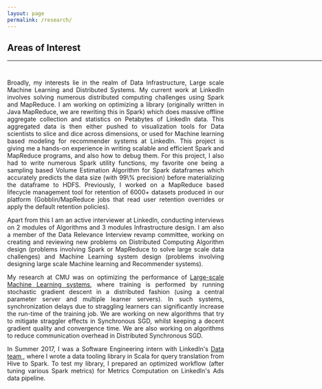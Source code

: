 ```yaml
---
layout: page
permalink: /research/
---
```


## <b>Areas of Interest</b>
<hr width="850px">
<hr style="height:10pt; visibility:hidden;" />

<p align="justify">
Broadly, my interests lie in the realm of Data Infrastructure, Large scale Machine Learning and Distributed Systems. My current work at LinkedIn involves solving numerous distributed computing challenges using Spark and MapReduce. I am working on optimizing a library (originally written in Java MapReduce, we are rewriting this in Spark) which does massive offline aggregate collection and statistics on Petabytes of LinkedIn data. This aggregated data is then either pushed to visualization tools for Data scientists to slice and dice across dimensions, or used for Machine learning based modeling for recommender systems at LinkedIn. This project is giving me a hands-on experience in writing scalable and efficient Spark and MapReduce programs, and also how to debug them. For this project, I also had to write numerous Spark utility functions, my favorite one being a sampling based Volume Estimation Algorithm for Spark dataframes which accurately predicts the data size (with 99\% precision) before materializing the dataframe to HDFS. Previously, I worked on a MapReduce based lifecycle management tool for retention of 6000+ datasets produced in our platform (Gobblin/MapReduce jobs that read user retention overrides or apply the default retention policies). 
</p>

<p align="justify">
Apart from this I am an active interviewer at LinkedIn, conducting interviews on 2 modules of Algorithms and 3 modules Infrastructure design. I am also a member of the Data Relevance Interview revamp committee, working on creating and reviewing new problems on Distributed Computing Algorithm design (problems involving Spark or MapReduce to solve large scale data challenges) and Machine Learning system design (problems involving designing large scale Machine learning and Recommender systems).
</p>

<p align="justify">
My research at CMU was on optimizing the performance of <a href="http://www.andrew.cmu.edu/user/gaurij/Research.html" target="_blank">Large-scale Machine Learning systems</a>, where training is performed by running stochastic gradient descent in a distributed fashion (using a central parameter server and multiple learner servers). In such systems, synchronization delays due to straggling learners can significantly increase the run-time of the training job. We are working on new algorithms that try to mitigate straggler effects in Synchronous SGD, whilst keeping a decent gradient quality and convergence time. We are also working on algorithms to reduce communication overhead in Distributed Synchronous SGD. </p>

<p align="justify">
In Summer 2017, I was a Software Engineering intern with LinkedIn's <a href="https://engineering.linkedin.com/teams/data" target="_blank">Data team </a>, where I wrote a data tooling library in Scala for query translation from Hive to Spark. To test my library, I prepared an optimized workflow (after tuning various Spark metrics) for Metrics Computation on LinkedIn's Ads data pipeline.
</p>